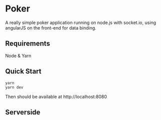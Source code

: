 # Poker

A really simple poker application running on node.js with socket.io, using angularJS on the front-end for data binding.

## Requirements

Node & Yarn

## Quick Start

```
yarn
yarn dev
```

Then should be available at http://localhost:8080

## Serverside

